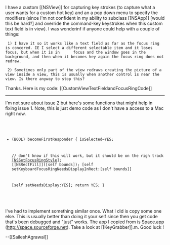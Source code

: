 I have a custom [[NSView]] for capturing key strokes (to capture what a user wants for a custom hot key) and an a pop down menu to specify the modifiers (since I'm not confident in my ability to subclass [[NSApp]] [would this be hard?] and override the command-key keystrokes when this custom text field is in view). I was wonderinf if anyone could help with a couple of things:

     1) I have it so it works like a text field as far as the focus ring is concered. IE I select a different selectable item and it loses focus, but when it is in      focus and the window goes in the background, and then when it becomes key again the focus ring does not redraw.

     2) Sometimes only part of the view redraws creating the picture of a view inside a view, this is usually when another control is near the view. Is there anyway to stop this?


Thanks. Here is my code: [[CustomViewTextFieldandFocusRingCode]]

----

I'm not sure about issue 2 but here's some functions that might help in fixing issue 1.  Note, this is just demo code as I don't have a access to a Mac right now.
<code>
- (BOOL) becomeFirstResponder
{
   isSelected=YES;
   
   // don't know if this will work, but it should be on the righ track
   [[NSSetFocusRingStyle]]([[NSFocusRingOnly]]);
   [[NSRectFill]]([self bounds]);
   [self setKeyboardFocusRingNeedsDisplayInRect:[self bounds]]

   [self setNeedsDisplay:YES];
   return YES;
}
</code>

I've had to implement something similar once.  What I did is copy some one else.  This is usually better than doing it your self since then you get code that's been debugged and "just" works.  The app I copied from is Space.app (http://space.sourceforge.net).  Take a look at [[KeyGrabber]].m. Good luck !

--[[SaileshAgrawal]]